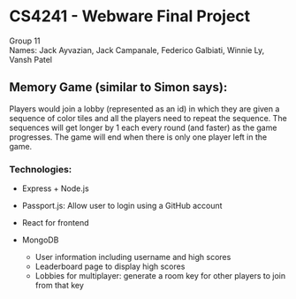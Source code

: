 <h1>CS4241 - Webware Final Project</h1>
Group 11 <br>
Names: Jack Ayvazian, Jack Campanale, Federico Galbiati, Winnie Ly, Vansh Patel

<h2>Memory Game (similar to Simon says):</h2>

Players would join a lobby (represented as an id) in which they are given a sequence of color tiles and all the players need to repeat the sequence. The sequences will get longer by 1 each every round (and faster) as the game progresses. The game will end when there is only one player left in the game.

<h3>Technologies:</h3>

* Express + Node.js  

* Passport.js: Allow user to login using a GitHub account  

* React for frontend

* MongoDB  
  * User information including username and high scores  
  * Leaderboard page to display high scores  
  * Lobbies for multiplayer: generate a room key for other players to join from that key
